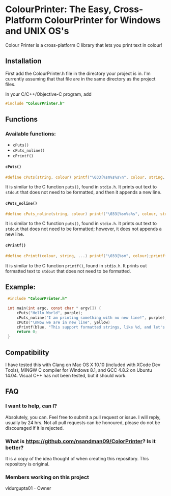 # ColourPrinter: The Easy, Cross-Platform ColourPrinter for Windows and UNIX OS's

Colour Printer is a cross-platform C library that lets you print text in colour!

## Installation

First add the ColourPrinter.h file in the directory your project is in. I'm currently assuming that that file are in the same directory as the project files.

In your C/C++/Objective-C program, add

```c
#include "ColourPrinter.h"
```

## Functions

### Available functions:
- `cPuts()`
- `cPuts_noline()`
- `cPrintf()`

#### `cPuts()`
```c
#define cPuts(string, colour) printf("\033[%sm%s%s\n", colour, string, END_COLOUR);
```
It is similar to the C function ```puts()```, found in ```stdio.h```. It prints out text to ```stdout``` that does not need to be formatted, and then it appends a new line.

#### `cPuts_noline()`
```c
#define cPuts_noline(string, colour) printf("\033[%sm%s%s", colour, string, END_COLOUR);
```
It is similar to the C function ```puts()```, found in ```stdio.h```. It prints out text to ```stdout``` that does not need to be formatted; however, it does not appends a new line.

#### `cPrintf()`
```c
#define cPrintf(colour, string, ...) printf("\033[%sm", colour);printf(string, __VA_ARGS__);puts(END_COLOUR);
```
It is similar to the C function ```printf()```, found in ```stdio.h```. It prints out formatted text to ```stdout``` that does not need to be formatted.

## Example:

```c
 #include "ColourPrinter.h"
 
 int main(int argc, const char * argv[]) {
     cPuts("Hello World", purple);
     cPuts_noline("I am printing something with no new line!", purple);
     cPuts("\nNow we are in new line", yellow)
     cPrintf(blue, "This support formatted strings, like %d, and let's try %s", 5, "string");
     return 0;
 }
```

## Compatibility

I have tested this with Clang on Mac OS X 10.10 (included with XCode Dev Tools), MINGW C compiler for Windows 8.1, and GCC 4.8.2 on Ubuntu 14.04.
Visual C++ has not been tested, but it should work.

## FAQ

### I want to help, can I?
Absolutely, you can. Feel free to submit a pull request or issue. I will reply, usually by 24 hrs. Not all pull requests can be honoured, please do not be discouraged if it is rejected.

### What is https://github.com/nsandman09/ColorPrinter? Is it better?
It is a copy of the idea thought of when creating this repository. This repository is original.

### Members working on this project

vidurgupta01 - Owner
